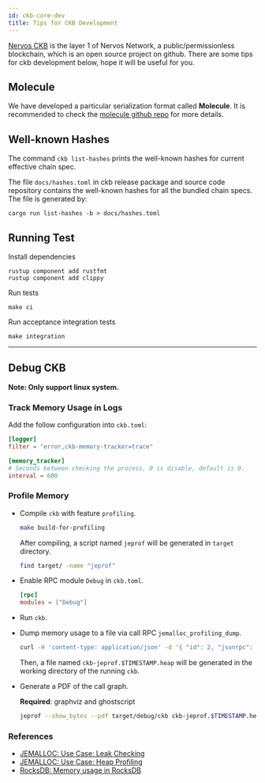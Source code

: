 ```yaml
---
id: ckb-core-dev
title: Tips for CKB Development
---
```

[Nervos CKB](https://github.com/nervosnetwork/ckb) is the layer 1 of Nervos Network, a public/permissionless blockchain, which is an open source project on github. There are some tips for ckb development below, hope it will be useful for you.


## Molecule

We have developed a particular serialization format called **Molecule**. It is recommended to check the [molecule github repo](https://github.com/nervosnetwork/molecule) for more details.

## Well-known Hashes

The command `ckb list-hashes` prints the well-known hashes for current
effective chain spec.

The file `docs/hashes.toml` in ckb release package and source code repository
contains the well-known hashes for all the bundled chain specs. The file is
generated by:

```
cargo run list-hashes -b > docs/hashes.toml
```

## Running Test

Install dependencies

```
rustup component add rustfmt
rustup component add clippy
```

Run tests

```
make ci
```

Run acceptance integration tests

```
make integration
```
---

## Debug CKB

**Note: Only support linux system.**

### Track Memory Usage in Logs

Add the follow configuration into `ckb.toml`:

```toml
[logger]
filter = "error,ckb-memory-tracker=trace"

[memory_tracker]
# Seconds between checking the process, 0 is disable, default is 0.
interval = 600
```

### Profile Memory

- Compile `ckb` with feature `profiling`.

  ```sh
  make build-for-profiling
  ```

  After compiling, a script named `jeprof` will be generated in `target` directory.

  ```sh
  find target/ -name "jeprof"
  ```

- Enable RPC module `Debug` in `ckb.toml`.

  ```toml
  [rpc]
  modules = ["Debug"]
  ```

- Run `ckb`.

- Dump memory usage to a file via call RPC `jemalloc_profiling_dump`.

  ```sh
  curl -H 'content-type: application/json' -d '{ "id": 2, "jsonrpc": "2.0", "method": "jemalloc_profiling_dump", "params": [] }' http://localhost:8114
  ```

  Then, a file named `ckb-jeprof.$TIMESTAMP.heap` will be generated in the working directory of the running `ckb`.

- Generate a PDF of the call graph.

  **Required**: graphviz and ghostscript

  ```sh
  jeprof --show_bytes --pdf target/debug/ckb ckb-jeprof.$TIMESTAMP.heap > call-graph.pdf
  ```

### References

- [JEMALLOC: Use Case: Leak Checking](https://github.com/jemalloc/jemalloc/wiki/Use-Case%3A-Leak-Checking)
- [JEMALLOC: Use Case: Heap Profiling](https://github.com/jemalloc/jemalloc/wiki/Use-Case%3A-Heap-Profiling)
- [RocksDB: Memory usage in RocksDB](https://github.com/facebook/rocksdb/wiki/Memory-usage-in-RocksDB)





